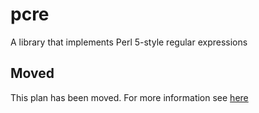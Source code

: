 # pcre

A library that implements Perl 5-style regular expressions

## Moved

This plan has been moved. For more information see [here](https://github.com/habitat-sh/core-plans#additional-plans)

